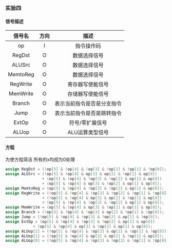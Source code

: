 ### 实验四

#### 信号描述

|  信号名  | 方向 |            描述            |
| :------: | :--: | :------------------------: |
|    op    |  I   |         指令操作码         |
|  RegDst  |  O   |        数据选择信号        |
|  ALUSrc  |  O   |        数据选择信号        |
| MemtoReg |  O   |        数据选择信号        |
| RegWrite |  O   |      寄存器写使能信号      |
| MemWrite |  O   |      存储器写使能信号      |
|  Branch  |  O   | 表示当前指令是否是分支指令 |
|   Jump   |  O   | 表示当前指令是否是跳转指令 |
|  ExtOp   |  O   |      符号/零扩展信号       |
|  ALUop   |  O   |      ALU运算类型信号       |

#### 方程

为使方程简洁 所有的x均视为0处理

```verilog
assign RegDst = (!op[5] & !op[4] & !op[3] & !op[2] & !op[1] & !op[0]);
assign ALUSrc = (!op[5] & !op[4] & op[3] & op[2] & !op[1] & op[0])
                + (op[5] & !op[4] & !op[3] & !op[2] & op[1] & op[0])
                + (op[5] & !op[4] & op[3] & !op[2] & op[1] & op[0]);
assign MemtoReg = (op[5] & !op[4] & !op[3] & !op[2] & op[1] & op[0]);
assign RegWrite = (!op[5] & !op[4] & !op[3] & !op[2] & !op[1] & !op[0])
                + (!op[5] & !op[4] & op[3] & op[2] & !op[1] & op[0])
                + (op[5] & !op[4] & !op[3] & !op[2] & op[1] & op[0]);
assign MemWrite = (op[5] & !op[4] & op[3] & !op[2] & op[1] & op[0]);
assign Branch = (!op[5] & !op[4] & !op[3] & op[2] & !op[1] & !op[0]);
assign Jump = (!op[5] & !op[4] & !op[3] & !op[2] & op[1] & !op[0]);
assign ExtOp = (op[5] & !op[4] & !op[3] & !op[2] & op[1] & op[0])
            + (op[5] & !op[4] & op[3] & !op[2] & op[1] & op[0]);
assign ALUop[2] = (!op[5] & !op[4] & !op[3] & op[2] & !op[1] & !op[0]);
assign ALUop[1] = (!op[5] & !op[4] & op[3] & op[2] & !op[1] & op[0]);
assign ALUop[0] = (!op[5] & !op[4] & !op[3] & !op[2] & !op[1] & !op[0]);
```
